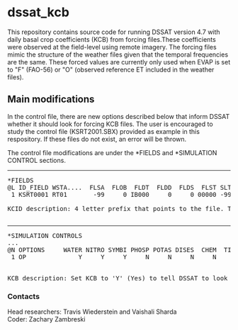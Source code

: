 # dssat_kcb

This repository contains source code for running DSSAT version 4.7 with daily basal crop coefficients (KCB) from forcing files.These coefficients were observed at the field-level using remote imagery. The forcing files mimic the structure of the weather files given that the temporal frequencies are the same. These forced values are currently only used when EVAP is set to "F" (FAO-56) or "O" (observed reference ET included in the weather files).

## Main modifications

In the control file, there are new options described below that inform DSSAT whether it should look for forcing KCB files. The user is encouraged to study the control file (KSRT2001.SBX) provided as example in this respository. If these files do not exist, an error will be thrown. </br>

The control file modifications are under the *FIELDS and *SIMULATION CONTROL sections.

-------
<pre>
*FIELDS 
@L ID_FIELD WSTA....  FLSA  FLOB  FLDT  FLDD  FLDS  FLST SLTX  SLDP  ID_SOIL    *KCID*
 1 KSRT0001 RT01       -99     0 IB000     0     0 00000 -99    180  KSFC000004 RT08 </br>
KCID description: 4 letter prefix that points to the file. These files must have extension KCB. In this example, the file name shouldbe RT082001.KCB. The characters after the first four match the weather file.

</pre>
-------
<pre>
*SIMULATION CONTROLS 
...
@N OPTIONS     WATER NITRO SYMBI PHOSP POTAS DISES  CHEM  TILL   CO2   KCB 
 1 OP              Y     Y     Y     N     N     N     N     Y     M     N </br>
 
KCB description: Set KCB to 'Y' (Yes) to tell DSSAT to look for KCB files. The default value is "N" (No). 
</pre>

### Contacts

Head researchers: Travis Wiederstein and Vaishali Sharda </br>
Coder: Zachary Zambreski
